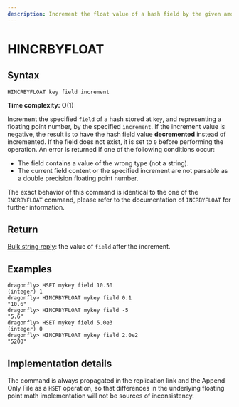 ```yaml
---
description: Increment the float value of a hash field by the given amount
---
```


# HINCRBYFLOAT

## Syntax

    HINCRBYFLOAT key field increment

**Time complexity:** O(1)

Increment the specified `field` of a hash stored at `key`, and representing a
floating point number, by the specified `increment`. If the increment value
is negative, the result is to have the hash field value **decremented** instead of incremented.
If the field does not exist, it is set to `0` before performing the operation.
An error is returned if one of the following conditions occur:

* The field contains a value of the wrong type (not a string).
* The current field content or the specified increment are not parsable as a
  double precision floating point number.

The exact behavior of this command is identical to the one of the `INCRBYFLOAT`
command, please refer to the documentation of `INCRBYFLOAT` for further
information.

## Return

[Bulk string reply](https://redis.io/docs/reference/protocol-spec#resp-bulk-strings): the value of `field` after the increment.

## Examples

```shell
dragonfly> HSET mykey field 10.50
(integer) 1
dragonfly> HINCRBYFLOAT mykey field 0.1
"10.6"
dragonfly> HINCRBYFLOAT mykey field -5
"5.6"
dragonfly> HSET mykey field 5.0e3
(integer) 0
dragonfly> HINCRBYFLOAT mykey field 2.0e2
"5200"
```

## Implementation details

The command is always propagated in the replication link and the Append Only
File as a `HSET` operation, so that differences in the underlying floating point
math implementation will not be sources of inconsistency.
